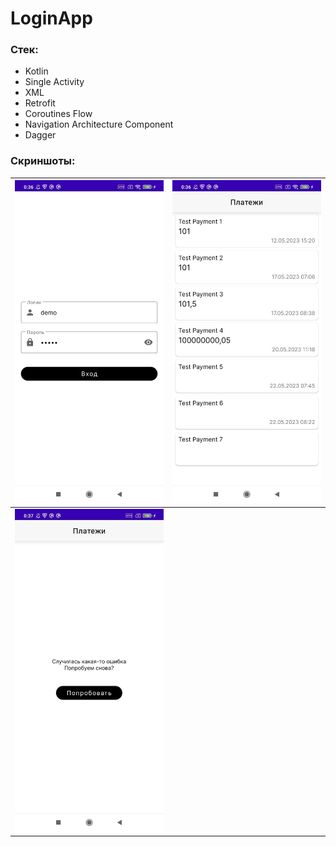 # LoginApp

### Стек:
- Kotlin
- Single Activity
- XML
- Retrofit
- Coroutines Flow
- Navigation Architecture Component
- Dagger

### Скриншоты:
| ![Login](/screenshot/login_screen.jpg) | ![Main](/screenshot/payments_screen.jpg) |
|----------------------------------------|------------------------------------------|
| ![Error](/screenshot/error_screen.jpg) |                                          |
 
